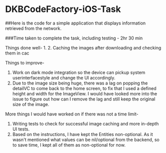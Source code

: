 # DKBCodeFactory-iOS-Task
##Here is the code for a simple application that displays information retrieved from the network. 

###Time taken to complete the task, including testing - 2hr 30 min

Things done well-
1.
2. Caching the images after downloading and checking them in cac

Things to improve-
1. Work on dark mode integration so the device can pickup system userinterfacestyle and change the UI accordingly.
2. Due to the image size being huge, there was a lag on popping the detailVC to come back to the home screen, to fix that I used a defined height and width for the ImageView. I would have looked more into the issue to figure out how can I remove the lag and still keep the original size of the image.

More things I would have worked on if there was not a time limit-
1. Writing tests to check for successful image caching and more in-depth UI tests.
2. Based on the instructions, I have kept the Entities non-optional. As it wasn't mentioned what values can be nil/optional from the backend, so to save time, I kept all of them as non-optional for now.

